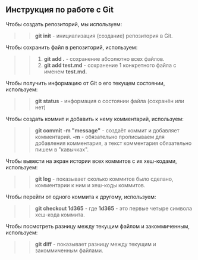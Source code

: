 ## Инструкция по работе с Git  

Чтобы создать репозиторий, мы используем:  
>> **git init** - инициализация (создание) репозитория в Git.   

Чтобы сохранить файл в репозиторий, используем:  
>> 1. **git add .** - сохранение абсолютно всех файлов.
>> 2. **git add test.md** - сохранение 1 конкретного файла с именем **test.md.**  

Чтобы получить информацию от Git о его текущем состоянии, используем:  
>> **git status** - информация о состоянии файла (сохранён или нет)  

Чтобы создать коммит и добавить к нему комментарий, используем:  
>> **git commit -m "message"** - создаёт коммит и добавляет комментарий. **-m** - обязательно прописываем для добавления комментария, а текст комментария обязательно пишем в "кавычках".  

Чтобы вывести на экран истории всех коммитов с их хеш-кодами, используем:  
>> **git log** - показывает сколько коммитов было сделано, комментарии к ним и хеш-коды коммитов.   

Чтобы перейти от одного коммита к другому, используем:  
>> **git checkout 1d365** - где **1d365** - это первые четыре символа хеш-кода коммита.  

Чтобы посмотреть разницу между текущим файлом и закоммиченным, используем:  
>> **git diff** - показывает разницу между текущим и закоммиченным файлами.  


